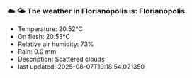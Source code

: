 ### ☁️ 🌤️  The weather in Florianópolis is: Florianópolis

- Temperature: 20.52°C
- On flesh: 20.53°C
- Relative air humidity: 73%
- Rain: 0.0 mm
- Description: Scattered clouds
- last updated: 2025-08-07T19:18:54.021350
